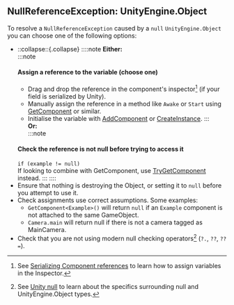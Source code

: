 ## NullReferenceException: UnityEngine.Object
To resolve a `NullReferenceException` caused by a `null` `UnityEngine.Object` you can choose one of the following options:  

- ::collapse::{.collapse}
::::note
**Either:**  
:::note
  #### Assign a reference to the variable (choose one)
  - Drag and drop the reference in the component's inspector[^1] (if your field is serialized by Unity).
  - Manually assign the reference in a method like `Awake` or `Start` using [GetComponent](https://docs.unity3d.com/ScriptReference/GameObject.GetComponent.html) or similar.
  - Initialise the variable with [AddComponent](https://docs.unity3d.com/ScriptReference/GameObject.AddComponent.html) or [CreateInstance](https://docs.unity3d.com/ScriptReference/ScriptableObject.CreateInstance.html).
:::  
  **Or:**  
:::note
  #### Check the reference is not null before trying to access it  
  `if (example != null)`  
  If looking to combine with GetComponent, use [TryGetComponent](https://docs.unity3d.com/ScriptReference/Component.TryGetComponent.html) instead.
:::
::::
- Ensure that nothing is destroying the Object, or setting it to `null` before you attempt to use it.
- Check assignments use correct assumptions. Some examples:
    - `GetComponent<Example>()` will return `null` if an `Example` component is not attached to the same GameObject.
    - `Camera.main` will return null if there is not a camera tagged as MainCamera.
- Check that you are not using modern null checking operators[^2] (`?.`, `??`, `??=`).

[^1]: See [Serializing Component references](../../../Variables/Other%20Members/Serializing%20Component%20References.md) to learn how to assign variables in the Inspector.
[^2]: See [Unity null](../../../Other/Unity%20Null.md) to learn about the specifics surrounding null and UnityEngine.Object types.